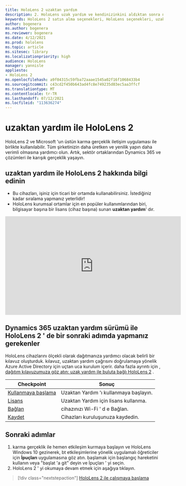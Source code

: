 ```yaml
---
title: HoloLens 2 uzaktan yardım
description: 2. HoloLens uzak yardım ve kendinizinkini aldıktan sonra ne yapacaklarınızdan biri hakkında bilgi edinin.
keywords: HoloLens 2 satın alma seçenekleri, HoloLens seçenekleri, uzaktan yardım
author: bogenera
ms.author: bogenera
ms.reviewer: bogenera
ms.date: 4/12/2021
ms.prod: hololens
ms.topic: article
ms.sitesec: library
ms.localizationpriority: high
audience: HoloLens
manager: yannisle
appliesto:
- HoloLens 2
ms.openlocfilehash: a9f04315c59fba72aaae1545a02f16f1068433b4
ms.sourcegitcommit: c43cd2f450b643ad4fc8e749235d03ec5aa3ffcf
ms.translationtype: MT
ms.contentlocale: tr-TR
ms.lasthandoff: 07/12/2021
ms.locfileid: "113636274"
---
```

# <a name="hololens-2-with-remote-assist"></a>uzaktan yardım ile HoloLens 2

HoloLens 2 ve Microsoft 'un üstün karma gerçeklik iletişim uygulaması ile birlikte kullanılabilir. Tüm şirketinizin daha üretken ve yenilik yapın daha verimli olmasına yardımcı olun. Artık, sektör ortaklarından Dynamics 365 ve çözümleri ile karışık gerçeklik yaşayın.

## <a name="learn-about-hololens-2-with-remote-assist"></a>uzaktan yardım ile HoloLens 2 hakkında bilgi edinin
- Bu cihazları, işiniz için ticari bir ortamda kullanabilirsiniz. İstediğiniz kadar sıralama yapmanız yeterlidir!
- HoloLens kurumsal ortamlar için en popüler kullanımlarından biri, bilgisayar başına bir lisans (cihaz başına) sunan **uzaktan yardım**' dır.

<iframe width="560" height="315" src="https://www.youtube.com/embed/d3YT8j0yYl0" frameborder="0" allow="accelerometer; autoplay; clipboard-write; encrypted-media; gyroscope; picture-in-picture" allowfullscreen></iframe>

## <a name="heres-what-to-do-next-with-the-hololens-2-with-dynamics-365-remote-assist-edition"></a>Dynamics 365 uzaktan yardım sürümü ile HoloLens 2 ' de bir sonraki adımda yapmanız gerekenler

HoloLens cihazlarını ölçekli olarak dağıtmanıza yardımcı olacak belirli bir kılavuz oluşturduk. kılavuz, uzaktan yardım çağrısını doğrulamaya yönelik Azure Active Directory için uçtan uca kurulum içerir. daha fazla ayrıntı için [, dağıtım kılavuzumuza göz atın: uzak yardım ile buluta bağlı HoloLens 2](hololens2-cloud-connected-overview.md) .

| Checkpoint  | Sonuç                                |
|-------------|----------------------------------------|
| [Kullanmaya başlama](/dynamics365/mixed-reality/remote-assist/overview-hololens) | Uzaktan Yardım 'ı kullanmaya başlayın.        |
| [Lisans](/dynamics365/mixed-reality/remote-assist/deploy-remote-assist#add-and-assign-licenses)     | Uzaktan Yardım için lisans kullanma.      |
| [Bağlan](/hololens/hololens-network)     | cihazınızı Wi-Fi ' d e Bağlan.       |
| [Kaydet](/hololens/hololens-enroll-mdm)      | Cihazları kuruluşunuza kaydedin. |

## <a name="next-steps"></a>Sonraki adımlar

1. karma gerçeklik ile hemen etkileşim kurmaya başlayın ve HoloLens Windows 10 gezinerek, bt etkileşimlerine yönelik uygulamalı öğreticiler için **İpuçları** uygulamasına göz atın. başlamak için başlangıç hareketini kullanın veya "başlat 'a git" deyin ve İpuçları ' yi seçin.
1. HoloLens 2 ' yi okumaya devam etmek için aşağıya tıklayın.

> [!div class="nextstepaction"]
> [HoloLens 2 ile çalışmaya başlama](hololens2-basic-usage.md)
